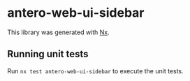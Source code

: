 # antero-web-ui-sidebar

This library was generated with [Nx](https://nx.dev).

## Running unit tests

Run `nx test antero-web-ui-sidebar` to execute the unit tests.
